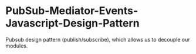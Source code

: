 # PubSub-Mediator-Events-Javascript-Design-Pattern
Pubsub design pattern (publish/subscribe), which allows us to decouple our modules.
